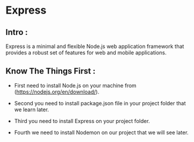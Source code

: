 # Express #

## Intro :
Express is a minimal and flexible Node.js web application framework that provides a robust set of features for web and mobile applications.

## Know The Things First :

- First need to install Node.js on your machine from (https://nodejs.org/en/download/).

- Second you need to install package.json file in your project folder that we learn later.

- Third you need to install Express on your project folder.

- Fourth we need to install Nodemon on our project that we will see later.